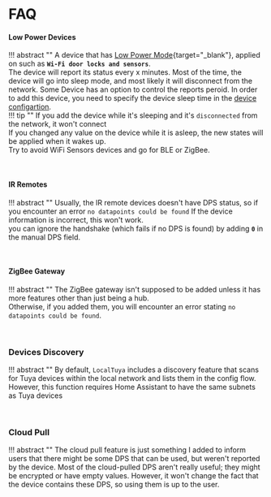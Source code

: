# FAQ

#### Low Power Devices
!!! abstract ""
    A device that has [Low Power Mode](https://developer.tuya.com/en/docs/iot-device-dev/Low_consumption_Wi_Fi?id=Kay3gha1um42e){target="_blank"}, applied on such as __`Wi-Fi door locks and sensors`__. <br>
    The device will report its status every x minutes. Most of the time, the device will go into sleep mode, and most likely it will disconnect from the network.
    Some Device has an option to control the reports peroid.
    In order to add this device, you need to specify the device sleep time in the [device configartion](/usage/configure_add_device). <br>
    !!! tip ""
        If you add the device while it's sleeping and it's `disconnected` from the network, it won't connect <br>
        If you changed any value on the device while it is asleep, the new states will be applied when it wakes up. <br>
        Try to avoid WiFi Sensors devices and go for BLE or ZigBee.

<br>

#### IR Remotes
!!! abstract ""
    Usually, the IR remote devices doesn't have DPS status, so if you encounter an error `no datapoints could be found` If the device information is incorrect, this won't work. <br>
    you can ignore the handshake (which fails if no DPS is found) by adding __`0`__ in the manual DPS field.

<br>

#### ZigBee Gateway
!!! abstract ""
    The ZigBee gateway isn't supposed to be added unless it has more features other than just being a hub. <br>
    Otherwise, if you added them, you will encounter an error stating `no datapoints could be found`.

<br>

### Devices Discovery
!!! abstract ""
    By default, `LocalTuya` includes a discovery feature that scans for Tuya devices within the local network and lists them in the config flow. 
    However, this function requires Home Assistant to have the same subnets as Tuya devices

<br>

### Cloud Pull
!!! abstract ""
    The cloud pull feature is just something I added to inform users that there might be some DPS that can be used, but weren't reported by the device. 
    Most of the cloud-pulled DPS aren't really useful; they might be encrypted or have empty values. 
    However, it won't change the fact that the device contains these DPS, so using them is up to the user.

<!-- ### Scenes Controllers
!!! abstract ""
    If you want to control Home Assistant automations from scene control devices, such as `remotes or switches`, you should consider adding them and relying on [events](/ha_events/) -->

